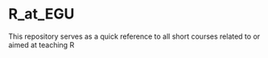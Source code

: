 # R_at_EGU
This repository serves as a quick reference to all short courses related to or aimed at teaching R
